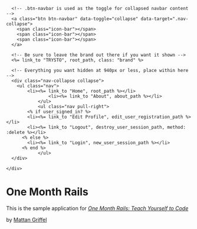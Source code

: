 
<div class="navbar navbar-fixed-top">
  <div class="navbar-inner">
    <div class="container">
 
      <!-- .btn-navbar is used as the toggle for collapsed navbar content -->
      <a class="btn btn-navbar" data-toggle="collapse" data-target=".nav-collapse">
        <span class="icon-bar"></span>
        <span class="icon-bar"></span>
        <span class="icon-bar"></span>
      </a>
 
      <!-- Be sure to leave the brand out there if you want it shown -->
      <%= link_to "TRYSTO", root_path, class: "brand" %>
 
      <!-- Everything you want hidden at 940px or less, place within here -->
      <div class="nav-collapse collapse">
      	<ul class="nav">
        	<li><%= link_to "Home", root_path %></li>
					<li><%= link_to "About", about_path %></li>
				</ul>
				<ul class="nav pull-right">
        	<% if user_signed_in? %>
            <li><%= link_to "Edit Profile", edit_user_registration_path %></li>
            <li><%= link_to "Logout", destroy_user_session_path, method: :delete %></li>
          <% else %>
            <li><%= link_to "Login", new_user_session_path %></li>
          <% end %>
				</ul>
      </div>
 
    </div>
  </div>
</div>



# One Month Rails

This is the sample application for 
[*One Month Rails: Teach Yourself to Code*](http://onemonthrails.com)

by [Mattan Griffel](http://mattangriffel.com)